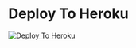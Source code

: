 
# Deploy To Heroku

[![Deploy To Heroku](https://www.herokucdn.com/deploy/button.svg)](https://heroku.com/deploy?template=https://github.com/Radhagitrepo/Txt-Rajp6612)
